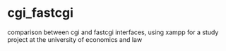 # cgi_fastcgi
comparison between cgi and fastcgi interfaces, using xampp for a study project at the university of economics and law
